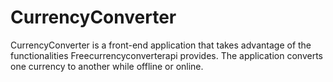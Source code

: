 # CurrencyConverter
CurrencyConverter is a front-end application that takes advantage of the functionalities Freecurrencyconverterapi provides. The application converts one currency to another while offline or online.

